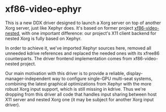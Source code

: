 # xf86-video-ephyr

This is a new DDX driver designed to launch a Xorg server on top of another Xorg server, just like Xephyr does. It's based on former project [xf86-video-nested](http://cgit.freedesktop.org/xorg/driver/xf86-video-nested/), with one important difference: our project's X11 client backend for nested Xorg is fully based on Xephyr.

In order to achieve it, we've imported Xephyr sources here, removed all unneeded kdrive references and replaced the needed ones with its xfree86 counterparts. The driver frontend implementation comes from xf86-video-nested project.

Our main motivation with this driver is to provide a reliable, display-manager-independent way to configure single-GPU multi-seat systems, combining the latest graphical optimizations from Xephyr with the more robust Xorg input support, which is still missing in kdrive. Thus we're dropping from this driver all code that handles input sharing between host X11 server and nested Xorg one (it may be subject for another Xorg input driver).
